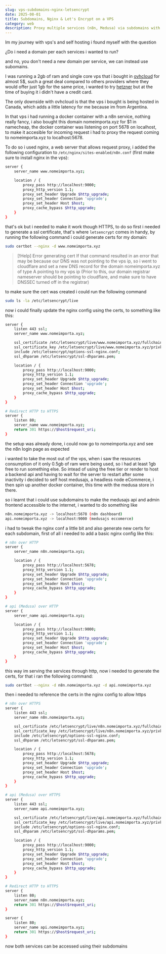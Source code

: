 ```yaml
---
slug: vps-subdomains-nginx-letsencrypt
date: 2025-08-01
title: Subdomains, Nginx & Let's Encrypt on a VPS
category: web
description: Proxy multiple services (n8n, Medusa) via subdomains with HTTPS certs by certbot.
---
```


Im my journey with vps's and self hosting i found myself with the question

¿Do i need a domain per each services i wanted to run?

and no, you don't need a new domain per service, we can instead use subomains.

I was running a 2gb of ram and single core vps that i bought in [ovhcloud](https://www.ovhcloud.com/en/) for almost 5$, such a great deal compared to others providers where they would offer just 1gb for the same price, i wanted to try [hetzner](https://www.hetzner.com/) but at the time of buying it i didn't have a credit card.

The only downside with ovhcloud is that the vps i bought is being hosted in Canada, which adds a little latency for me because im from Argentina.

In that vps i had running a docker container with a n8n service, nothing really fancy, i also bought this domain nomeimporta.xyz for $1 in namecheap, the docker container was listening on port 5678 on localhost, to make it accesible for incoming request i had to proxy the request coming to nomeimporta.xyz to localhost:5678.

To do so i used nginx, a web server that allows request proxy, i added the following configuration to `/etc/nginx/sites-enabled/n8n.conf` (first make sure to install nginx in the vps):

```bash
server {
    server_name www.nomeimporta.xyz;

    location / {
        proxy_pass http://localhost:9000;
        proxy_http_version 1.1;
        proxy_set_header Upgrade $http_upgrade;
        proxy_set_header Connection 'upgrade';
        proxy_set_header Host $host;
        proxy_cache_bypass $http_upgrade;
    }
}
```

that's ok but i needed to make it work though HTTPS, to do so first i needed to generate a ssl certificate, that's where `letsencrypt` comes in handy, by running the following command i could generate certs for my domain:

```bash
sudo certbot --nginx -d www.nomeimporta.xyz
```

> [!Help] Error generating cert
> If that command resulted in an error that may be because our DNS was not pointing to the vps ip, so i went to cloudflare and set a new DNS record for the domain nomeimporta.xyz of type A pointing to my vps ip (Prior to this, our domain registrar nameserver should be pointing to cloudflare, and make sure to have DNSSEC turned off in the registrar)

to make sure the cert was created i could run the following command

```bash
sudo ls -la /etc/letsencrypt/live
```

now i could finally update the nginx config using the certs, to something like this:

```bash
server {
    listen 443 ssl;
    server_name www.nomeimporta.xyz;

    ssl_certificate /etc/letsencrypt/live/www.nomeimporta.xyz/fullchain.pem;
    ssl_certificate_key /etc/letsencrypt/live/www.nomeimporta.xyz/privkey.pem;
    include /etc/letsencrypt/options-ssl-nginx.conf;
    ssl_dhparam /etc/letsencrypt/ssl-dhparams.pem;

    location / {
        proxy_pass http://localhost:9000;
        proxy_http_version 1.1;
        proxy_set_header Upgrade $http_upgrade;
        proxy_set_header Connection 'upgrade';
        proxy_set_header Host $host;
        proxy_cache_bypass $http_upgrade;
    }
}

# Redirect HTTP to HTTPS
server {
    listen 80;
    server_name www.nomeimporta.xyz;
    return 301 https://$host$request_uri;
}

```

the setup was already done, i could now go to nomeimporta.xyz and see the n8n login page as expected

i wanted to take the most out of the vps, when i saw the resources consumption of it only 0.5gb of ram were being used, so i had at least 1gb free to run something else. So intead of using the free tier or render to host a backend api and having to wait for the server to restart after some inactivity i decided to self host medusajs, a headless node eCommerce, i then spin up another docker container, this time with the medusa store in there.

so i learnt that i could use subdomains to make the medusajs api and admin frontend accessible to the internet, i wanted to do something like

```bash
n8n.nomeimporta.xyz -> localhost:5678 (n8n dashboard)
api.nomeimporta.xyz -> localhost:9000 (medusajs eccomerce)
```

i had to tweak the nginx conf a little bit and also generate new certs for each subdomain, first of all i needed to add a basic nginx config like this:

```bash
# n8n over HTTP
server {
    server_name n8n.nomeimporta.xyz;

    location / {
        proxy_pass http://localhost:5678;
        proxy_http_version 1.1;
        proxy_set_header Upgrade $http_upgrade;
        proxy_set_header Connection 'upgrade';
        proxy_set_header Host $host;
        proxy_cache_bypass $http_upgrade;
    }
}

# api (Medusa) over HTTP
server {
    server_name api.nomeimporta.xyz;

    location / {
        proxy_pass http://localhost:9000;
        proxy_http_version 1.1;
        proxy_set_header Upgrade $http_upgrade;
        proxy_set_header Connection 'upgrade';
        proxy_set_header Host $host;
        proxy_cache_bypass $http_upgrade;
    }
}
```

this way im serving the services through http, now i needed to generate the certs, for that i ran the following command:

```bash
sudo certbot --nginx -d n8n.nomeimporta.xyz -d api.nomeimporta.xyz
```

then i needed to reference the certs in the nginx config to allow https

```bash
# n8n over HTTPS
server {
    listen 443 ssl;
    server_name n8n.nomeimporta.xyz;

    ssl_certificate /etc/letsencrypt/live/n8n.nomeimporta.xyz/fullchain.pem;
    ssl_certificate_key /etc/letsencrypt/live/n8n.nomeimporta.xyz/privkey.pem;
    include /etc/letsencrypt/options-ssl-nginx.conf;
    ssl_dhparam /etc/letsencrypt/ssl-dhparams.pem;

    location / {
        proxy_pass http://localhost:5678;
        proxy_http_version 1.1;
        proxy_set_header Upgrade $http_upgrade;
        proxy_set_header Connection 'upgrade';
        proxy_set_header Host $host;
        proxy_cache_bypass $http_upgrade;
    }
}

# api (Medusa) over HTTPS
server {
    listen 443 ssl;
    server_name api.nomeimporta.xyz;

    ssl_certificate /etc/letsencrypt/live/api.nomeimporta.xyz/fullchain.pem;
    ssl_certificate_key /etc/letsencrypt/live/api.nomeimporta.xyz/privkey.pem;
    include /etc/letsencrypt/options-ssl-nginx.conf;
    ssl_dhparam /etc/letsencrypt/ssl-dhparams.pem;

    location / {
        proxy_pass http://localhost:9000;
        proxy_http_version 1.1;
        proxy_set_header Upgrade $http_upgrade;
        proxy_set_header Connection 'upgrade';
        proxy_set_header Host $host;
        proxy_cache_bypass $http_upgrade;
    }
}

# Redirect HTTP to HTTPS
server {
    listen 80;
    server_name n8n.nomeimporta.xyz;
    return 301 https://$host$request_uri;
}

server {
    listen 80;
    server_name api.nomeimporta.xyz;
    return 301 https://$host$request_uri;
}
```

now both services can be accessed using their subdomains
